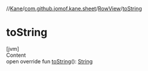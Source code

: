 //[Kane](../../index.md)/[com.github.jomof.kane.sheet](../index.md)/[RowView](index.md)/[toString](to-string.md)



# toString  
[jvm]  
Content  
open override fun [toString](to-string.md)(): [String](https://kotlinlang.org/api/latest/jvm/stdlib/kotlin/-string/index.html)  



